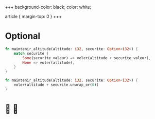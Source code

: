 +++
background-color: black;
color: white;  

article {
    margin-top: 0
}
+++
# Optional

```rust
fn maintenir_altitude(altitude: i32, securite: Option<i32>) {
    match securite {
        Some(securite_valeur) => voler(altitude + securite_valeur),
        None => voler(altitude),
    }
}
```

```rust
fn maintenir_altitude(altitude: i32, securite: Option<i32>) {
    voler(altitude + securite.unwrap_or(0))
}
```

# 🛫 🛬